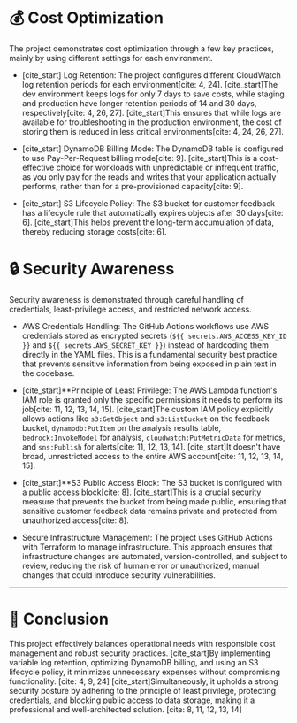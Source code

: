 
# 💰 Cost Optimization

The project demonstrates cost optimization through a few key practices, mainly by using different settings for each environment. 

* [cite_start] Log Retention:  The project configures different CloudWatch log retention periods for each environment[cite: 4, 24]. [cite_start]The dev  environment keeps logs for only 7 days to save costs, while  staging  and production  have longer retention periods of 14 and 30 days, respectively[cite: 4, 26, 27]. [cite_start]This ensures that while logs are available for troubleshooting in the production environment, the cost of storing them is reduced in less critical environments[cite: 4, 24, 26, 27]. 

* [cite_start] DynamoDB Billing Mode: The DynamoDB table is configured to use Pay-Per-Request billing mode[cite: 9]. [cite_start]This is a cost-effective choice for workloads with unpredictable or infrequent traffic, as you only pay for the reads and writes that your application actually performs, rather than for a pre-provisioned capacity[cite: 9]. 

* [cite_start] S3 Lifecycle Policy: The S3 bucket for customer feedback has a lifecycle rule that automatically expires objects after 30 days[cite: 6]. [cite_start]This helps prevent the long-term accumulation of data, thereby reducing storage costs[cite: 6]. 



#  🔒 Security Awareness

Security awareness is demonstrated through careful handling of credentials, least-privilege access, and restricted network access. 

* AWS Credentials Handling:  The GitHub Actions workflows use AWS credentials stored as encrypted  secrets  (`${{ secrets.AWS_ACCESS_KEY_ID }}` and `${{ secrets.AWS_SECRET_KEY }}`) instead of hardcoding them directly in the YAML files. This is a fundamental security best practice that prevents sensitive information from being exposed in plain text in the codebase. 
* [cite_start]**Principle of Least Privilege:  The AWS Lambda function's IAM role is granted only the specific permissions it needs to perform its job[cite: 11, 12, 13, 14, 15]. [cite_start]The custom IAM policy explicitly allows actions like `s3:GetObject` and `s3:ListBucket` on the feedback bucket, `dynamodb:PutItem` on the analysis results table, `bedrock:InvokeModel` for analysis, `cloudwatch:PutMetricData` for metrics, and `sns:Publish` for alerts[cite: 11, 12, 13, 14]. [cite_start]It doesn't have broad, unrestricted access to the entire AWS account[cite: 11, 12, 13, 14, 15]. 

* [cite_start]**S3 Public Access Block:  The S3 bucket is configured with a public access block[cite: 8]. [cite_start]This is a crucial security measure that prevents the bucket from being made public, ensuring that sensitive customer feedback data remains private and protected from unauthorized access[cite: 8]. 

* Secure Infrastructure Management:  The project uses GitHub Actions with Terraform to manage infrastructure. This approach ensures that infrastructure changes are automated, version-controlled, and subject to review, reducing the risk of human error or unauthorized, manual changes that could introduce security vulnerabilities. 

***

# 🚀 Conclusion

This project effectively balances operational needs with responsible cost management and robust security practices. [cite_start]By implementing variable log retention, optimizing DynamoDB billing, and using an S3 lifecycle policy, it minimizes unnecessary expenses without compromising functionality. [cite: 4, 9, 24] [cite_start]Simultaneously, it upholds a strong security posture by adhering to the principle of least privilege, protecting credentials, and blocking public access to data storage, making it a professional and well-architected solution. [cite: 8, 11, 12, 13, 14]